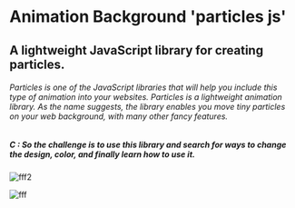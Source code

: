 # Animation Background 'particles js'
## A lightweight JavaScript library for creating particles.
###### Particles is one of the JavaScript libraries that will help you include this type of animation into your websites. Particles is a lightweight animation library. As the name suggests, the library enables you move tiny particles on your web background, with many other fancy features. 
##### C : So the challenge is to use this library and search for ways to change the design, color, and finally learn how to use it.


![fff2](https://github.com/marwenerzig1/Animation-Background-particles-js/assets/86536189/cdd1c69f-3276-4632-a23b-97308143cb73)

![fff](https://github.com/marwenerzig1/Animation-Background-particles-js/assets/86536189/76106c25-a23c-4d1e-8d69-574ce8e399eb)
